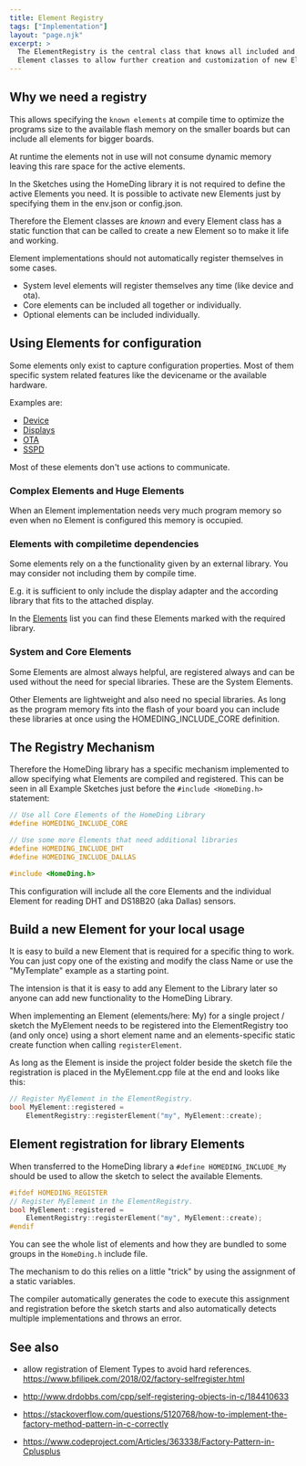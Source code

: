 ```yaml
---
title: Element Registry
tags: ["Implementation"]
layout: "page.njk"
excerpt: >
  The ElementRegistry is the central class that knows all included and available
  Element classes to allow further creation and customization of new Elements by name at runtime.
---
```


## Why we need a registry

This allows specifying the `known elements` at compile time to optimize the programs size  to the available flash memory on the smaller boards but can include all elements for bigger boards.

At runtime the elements not in use will not consume dynamic memory leaving this rare space for the active elements.

In the Sketches using the HomeDing library it is not required to define the active Elements you need.
It is possible to activate new Elements just by specifying them in the env.json or config.json.

Therefore the Element classes are *known* and every Element class has a static function that can be called to create a new Element
so to make it life and working.

Element implementations should not automatically register themselves in some cases.

* System level elements will register themselves any time (like device and ota).
* Core elements can be included all together or individually.
* Optional elements can be included individually.

## Using Elements for configuration

Some elements only exist to capture configuration properties. Most of them specific system related features like the devicename or the available hardware.

Examples are:

* [Device](/elements/device.md)
* [Displays](/elements/display/index.md)
* [OTA](/elements/ota.md)
* [SSPD](/elements/ssdp.md)

Most of these elements don't use actions to communicate.


### Complex Elements and Huge Elements

When an Element implementation needs very much program memory so even when no Element is configured this memory is occupied.


### Elements with compiletime dependencies

Some elements rely on a the functionality given by an external library. You may consider not including them by compile time.

E.g. it is sufficient to only include the display adapter and the according library that fits to the attached display.

In the [Elements](/elements/index.md) list you can find these Elements marked with the required library.

### System and Core Elements

Some Elements are almost always helpful, are registered always and can be used without the need for special libraries. These are the System Elements.

Other Elements are lightweight and also need no special libraries. As long as the program memory fits into the flash of your board you can include these libraries at once using the HOMEDING_INCLUDE_CORE definition.

## The Registry Mechanism

Therefore the HomeDing library has a specific mechanism implemented to allow specifying what Elements are compiled and registered.
This can be seen in all Example Sketches just before the `#include <HomeDing.h>` statement:

``` cpp
// Use all Core Elements of the HomeDing Library
#define HOMEDING_INCLUDE_CORE

// Use some more Elements that need additional libraries
#define HOMEDING_INCLUDE_DHT
#define HOMEDING_INCLUDE_DALLAS

#include <HomeDing.h>
```

This configuration will include all the core Elements and the individual Element
for reading DHT and DS18B20 (aka Dallas)  sensors.

## Build a new Element for your local usage

It is easy to build a new Element that is required for a specific thing to work. You can just copy one of the existing and modify the class Name
or use the "MyTemplate" example as a starting point.

The intension is that it is easy to add any Element to the Library later so anyone can add new functionality to the HomeDing Library.

When implementing an Element (elements/here: My) for a single project / sketch
the MyElement needs to be registered into the ElementRegistry too (and only once)
using a short element name and an elements-specific static create function when calling `registerElement`.

As long as the Element is inside the project folder beside the sketch file the registration is placed in the
MyElement.cpp file at the end and looks like this:

``` cpp
// Register MyElement in the ElementRegistry.
bool MyElement::registered =
    ElementRegistry::registerElement("my", MyElement::create);
```

## Element registration for library Elements

When transferred to the HomeDing library a `#define HOMEDING_INCLUDE_My` should be used to allow the sketch to select the available Elements.

``` cpp
#ifdef HOMEDING_REGISTER
// Register MyElement in the ElementRegistry.
bool MyElement::registered =
    ElementRegistry::registerElement("my", MyElement::create);
#endif
```

You can see the whole list of elements and how they are bundled to some groups in the `HomeDing.h` include file.

The mechanism to do this relies on a little "trick" by using the assignment of a static variables.

The compiler automatically generates the code to execute this assignment and registration before the sketch starts
and also automatically detects multiple implementations and throws an error.

## See also

*  allow registration of Element Types to avoid hard references.<br> <https://www.bfilipek.com/2018/02/factory-selfregister.html>

* http://www.drdobbs.com/cpp/self-registering-objects-in-c/184410633
* https://stackoverflow.com/questions/5120768/how-to-implement-the-factory-method-pattern-in-c-correctly
* https://www.codeproject.com/Articles/363338/Factory-Pattern-in-Cplusplus

